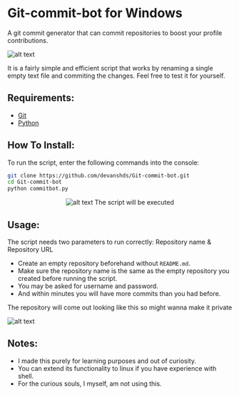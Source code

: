 # Git-commit-bot for Windows
A git commit generator that can commit repositories to boost your profile contributions.

![alt text](https://i.imgur.com/TYxWo2q.png)

It is a fairly simple and efficient script that works by renaming a single empty text file and commiting the changes. 
Feel free to test it for yourself.

## Requirements:
- [Git](https://git-scm.com/downloads)
- [Python](https://www.python.org/downloads)

## How To Install:
To run the script, enter the following commands into the console:
```sh
git clone https://github.com/devanshds/Git-commit-bot.git
cd Git-commit-bot
python commitbot.py
```
<div align="center">

![alt text](https://i.imgur.com/L2MvLU2.png)
The script will be executed
</div>

## Usage:
The script needs two parameters to run correctly: Repository name & Repository URL
- Create an empty repository beforehand without `README.md`.
- Make sure the repository name is the same as the empty repository you created before running the script.
- You may be asked for username and password.
- And within minutes you will have more commits than you had before.
  
The repository will come out looking like this so might wanna make it private

![alt text](https://i.imgur.com/JiqjXYf.png)

## Notes:
- I made this purely for learning purposes and out of curiosity. 
- You can extend its functionality to linux if you have experience with shell.
- For the curious souls, I myself, am not using this.
